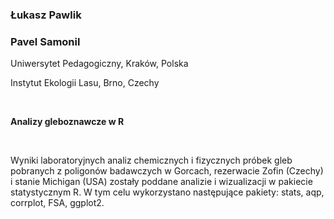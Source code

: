 <!--html_preserve-->
<span>
<h3>
Łukasz Pawlik
</h3>
<h3>
Pavel Samonil
</h3>
<p>
Uniwersytet Pedagogiczny, Kraków, Polska
</p>
<p>
Instytut Ekologii Lasu, Brno, Czechy
</p>
<br/>
<p>
<strong>Analizy gleboznawcze w R</strong>
</p>
<br/>
<p>
Wyniki laboratoryjnych analiz chemicznych i fizycznych próbek gleb
pobranych z poligonów badawczych w Gorcach, rezerwacie Zofin (Czechy) i
stanie Michigan (USA) zostały poddane analizie i wizualizacji w pakiecie
statystycznym R. W tym celu wykorzystano następujące pakiety: stats,
aqp, corrplot, FSA, ggplot2.
</p>
</span><!--/html_preserve-->
